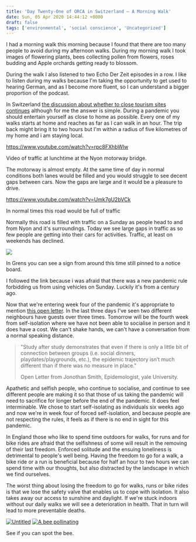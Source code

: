 ```yaml
---
title: 'Day Twenty-One of ORCA in Switzerland – A Morning Walk'
date: Sun, 05 Apr 2020 14:44:12 +0000
draft: false
tags: ['environmental', 'social conscience', 'Uncategorized']
---
```


I had a morning walk this morning because I found that there are too many people to avoid during my afternoon walks. During my morning walk I took images of flowering plants, bees collecting pollen from flowers, roses budding and Apple orchards getting ready to blossom.

During the walk I also listened to two Echo Der Zeit episodes in a row. I like to listen during my walks because I'm taking the opportunity to get used to hearing German, and as I become more fluent, so I can understand a bigger proportion of the podcast.

In Switzerland [the discussion about whether to close tourism sites continues](https://www.rts.ch/info/suisse/11222671-la-difficile-gestion-des-sites-touristiques-en-plein-air-face-aux-mesures-contre-le-covid-19.html) although for me the answer is simple. During a pandemic you should entertain yourself as close to home as possible. Every one of my walks starts at home and reaches as far as I can walk in an hour. The trip back might bring it to two hours but I'm within a radius of five kilometres of my home and i am staying local.

https://www.youtube.com/watch?v=rpc8FXhbWIw

Video of traffic at lunchtime at the Nyon motorway bridge.

The motorway is almost empty. At the same time of day in normal conditions both lanes would be filled and you would struggle to see decent gaps between cars. Now the gaps are large and it would be a pleasure to drive.

https://www.youtube.com/watch?v=Umk7gU2bVCk

In normal times this road would be full of traffic

Normally this road is filled with traffic on a Sunday as people head to and from Nyon and it's surroundings. Today we see large gaps in traffic as so few people are getting into their cars for activities. Traffic, at least on weekends has declined.

[![](https://i0.wp.com/www.main-vision.com/richard/blog/wp-content/uploads/2020/04/Screenshot-2020-04-05-at-16.05.50.png?fit=1024%2C680&ssl=1)](https://www.24heures.ch/vivre/histoire/vaudois-doivent-laisser-autos-motos-garage-dimanche/story/16052643)

In Grens you can see a sign from around this time still pinned to a notice board.

I followed the link because i was afraid that there was a new pandemic rule forbidding us from using vehicles on Sunday. Luckily it's from a century ago.

Now that we're entering week four of the pandemic it's appropriate to mention [this open letter](https://metropole.at/open-letter-yale-epidemologist/?fbclid=IwAR1ZCfhpCBmJv3y1BEcmjSYpsLL-V4tU1yoRkH06bPBvZ6Mi21OdNyyuivI). In the last three days I've seen two different neighbours have guests over three times. Tomorrow will be the fourth week from self-isolation where we have not been able to socialise in person and it does have a cost. We can't shake hands, we can't have a conversation from a normal speaking distance.

> "Study after study demonstrates that even if there is only a little bit of connection between groups (i.e. social dinners, playdates/playgrounds, etc.), the epidemic trajectory isn’t much different than if there was no measure in place."
> 
> Open Letter from Jonothan Smith, Epidemologist, yale University.

Apathetic and selfish people, who continue to socialise, and continue to see different people are making it so that those of us taking the pandemic will need to sacrifice for longer before the end of the pandemic. It does feel interminable. We chose to start self-isolating as individuals six weeks ago and now we're in week four of forced self-isolation, and because people are not respecting the rules, it feels as if there is no end in sight for this pandemic.

In England those who like to spend time outdoors for walks, for runs and for bike rides are afraid that the selfishness of some will result in the removing of their last freedom. Enforced solitude and the ensuing loneliness is detrimental to people's well being. Having the freedom to go for a walk, a bike ride or a run is beneficial because for half an hour to two hours we can spend time with our thoughts, but also distracted by the landscape in which we find ourselves.

The worst thing about losing the freedom to go for walks, runs or bike rides is that we lose the safety valve that enables us to cope with isolation. It also takes away our access to sunshine and daylight. If we're stuck indoors without our daily walks we will see a deterioration in health. That in turn will lead to more preventable deaths.

[![Untitled](https://live.staticflickr.com/65535/49737923976_23882f9fa4_c.jpg)](https://www.flickr.com/photos/mainvision/49737923976/in/datetaken/ "Untitled")   [![A bee pollinating](https://live.staticflickr.com/65535/49738259302_0a65608fe0_c.jpg)](https://www.flickr.com/photos/mainvision/49738259302/in/datetaken/ "A bee pollinating")  

See if you can spot the bee.